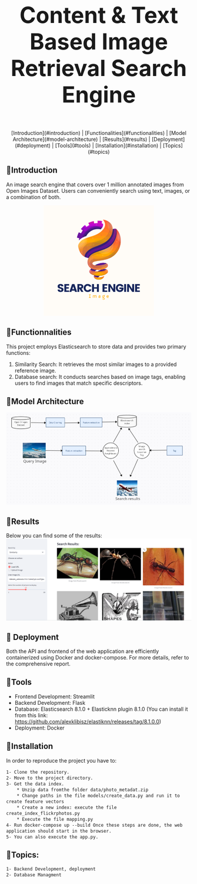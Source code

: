 
<p align="center" style="font-size: 60px;"><strong>Content & Text Based Image Retrieval Search Engine</strong></p>
<p align="center">[Introduction](#introduction) | [Functionalities](#functionalities) | [Model Architecture](#model-architecture) | [Results](#results) | [Deployment](#deployment) | [Tools](#tools) | [Installation](#installation) | [Topics](#topics)</p>



  
## 🔗Introduction 
An image search engine that covers over 1 million annotated images from Open Images Dataset. Users can conveniently search using text, images, or a combination of both.
<div align="center">
  <img src="/media/Search%20Engine.png" alt="Logo" width="300" height="300">
</div>

## 🔗Functionnalities
This project employs Elasticsearch to store data and provides two primary functions:
1. Similarity Search: It retrieves the most similar images to a provided reference image.
2. Database search: It conducts searches based on image tags, enabling users to find images that match specific descriptors.
 
## 🔗Model Architecture
![Architecture](/media/transormation.png)

## 🔗Results
Below you can find some of the results:
![Architecture](/media/result1.png)

## 🔗 Deployment
Both the API and frontend of the web application are efficiently containerized using Docker and docker-compose. For more details, refer to the comprehensive report.

## 🔗Tools
- Frontend Development: Streamlit
- Backend Development: Flask
- Database: Elasticsearch 8.1.0 + Elasticknn plugin 8.1.0 (You can install it from this link: https://github.com/alexklibisz/elastiknn/releases/tag/8.1.0.0)
- Deployment: Docker
    
## 🔗Installation
In order to reproduce the project you have to:

    1- Clone the repository.
    2- Move to the project directory.
    3- Get the data index.
        * Unzip data fromthe folder data/photo_metadat.zip
        * Change paths in the file models/create_data.py and run it to create feature vectors 
        * Create a new index: execute the file create_index_flickrphotos.py
        * Execute the file mapping.py
    4- Run docker-compose up --build Once these steps are done, the web application should start in the browser.
    5- You can also execute the app.py.

## 🔗Topics:
    1- Backend Development, deployment
    2- Database Managment
    

